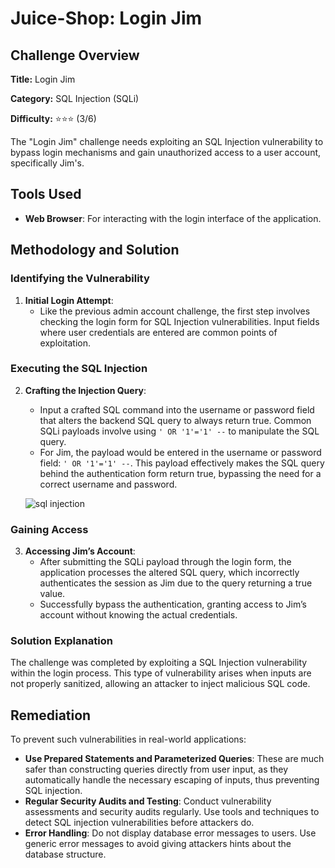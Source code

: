 # Juice-Shop: Login Jim

## Challenge Overview

**Title:** Login Jim

**Category:** SQL Injection (SQLi)

**Difficulty:** ⭐⭐⭐ (3/6)

The "Login Jim" challenge needs exploiting an SQL Injection vulnerability to bypass login mechanisms and gain unauthorized access to a user account, specifically Jim's. 

## Tools Used

- **Web Browser**: For interacting with the login interface of the application.

## Methodology and Solution

### Identifying the Vulnerability

1. **Initial Login Attempt**:
   - Like the previous admin account challenge, the first step involves checking the login form for SQL Injection vulnerabilities. Input fields where user credentials are entered are common points of exploitation.

### Executing the SQL Injection

2. **Crafting the Injection Query**:
   - Input a crafted SQL command into the username or password field that alters the backend SQL query to always return true. Common SQLi payloads involve using `' OR '1'='1' --` to manipulate the SQL query.
   - For Jim, the payload would be entered in the username or password field: `' OR '1'='1' --`. This payload effectively makes the SQL query behind the authentication form return true, bypassing the need for a correct username and password.

   ![sql injection](image.png)

### Gaining Access

3. **Accessing Jim’s Account**:
   - After submitting the SQLi payload through the login form, the application processes the altered SQL query, which incorrectly authenticates the session as Jim due to the query returning a true value.
   - Successfully bypass the authentication, granting access to Jim’s account without knowing the actual credentials.

### Solution Explanation

The challenge was completed by exploiting a SQL Injection vulnerability within the login process. This type of vulnerability arises when inputs are not properly sanitized, allowing an attacker to inject malicious SQL code. 

## Remediation

To prevent such vulnerabilities in real-world applications:

- **Use Prepared Statements and Parameterized Queries**: These are much safer than constructing queries directly from user input, as they automatically handle the necessary escaping of inputs, thus preventing SQL injection.
- **Regular Security Audits and Testing**: Conduct vulnerability assessments and security audits regularly. Use tools and techniques to detect SQL injection vulnerabilities before attackers do.
- **Error Handling**: Do not display database error messages to users. Use generic error messages to avoid giving attackers hints about the database structure.
